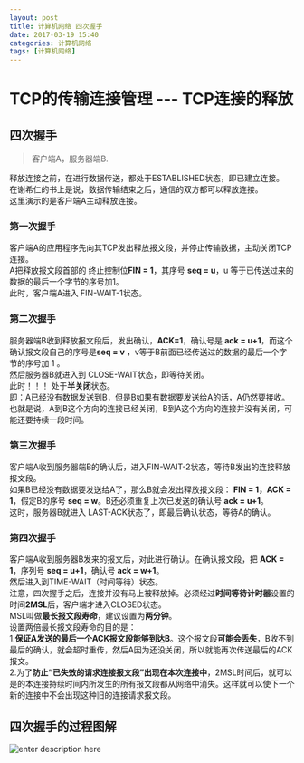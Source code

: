 ```yaml
---
layout: post
title: 计算机网络 四次握手
date: 2017-03-19 15:40
categories: 计算机网络
tags: [计算机网络]
---
```

# TCP的传输连接管理 --- TCP连接的释放
## 四次握手
> 客户端A，服务器端B.  

释放连接之前，在进行数据传送，都处于ESTABLISHED状态，即已建立连接。  
在谢希仁的书上是说，数据传输结束之后，通信的双方都可以释放连接。  
这里演示的是客户端A主动释放连接。  
### **第一次握手**
客户端A的应用程序先向其TCP发出释放报文段，并停止传输数据，主动关闭TCP连接。  
A把释放报文段首部的 终止控制位**FIN = 1**，其序号 **seq = u**，u 等于已传送过来的数据的最后一个字节的序号加1。  
此时，客户端A进入 FIN-WAIT-1状态。  
### **第二次握手**
服务器端B收到释放报文段后，发出确认，**ACK=1**，确认号是 **ack = u+1**，而这个确认报文段自己的序号是**seq = v** ，v等于B前面已经传送过的数据的最后一个字节的序号加 1 。  
然后服务器B就进入到 CLOSE-WAIT状态，即等待关闭。  
此时！！！ 处于**半关闭**状态。  
即：A已经没有数据发送到B，但是B如果有数据要发送给A的话，A仍然要接收。  
也就是说，A到B这个方向的连接已经关闭，B到A这个方向的连接并没有关闭，可能还要持续一段时间。
### **第三次握手**
客户端A收到服务器端B的确认后，进入FIN-WAIT-2状态，等待B发出的连接释放报文段。  
如果B已经没有数据要发送给A了，那么B就会发出释放报文段： **FIN = 1，ACK = 1**，假定B的序号 **seq = w**。B还必须重复上次已发送的确认号 **ack = u+1**。  
这时，服务器B就进入 LAST-ACK状态了，即最后确认状态，等待A的确认。  
### **第四次握手**
客户端A收到服务器B发来的报文后，对此进行确认。在确认报文段，把 **ACK = 1**，序列号 **seq = u+1**，确认号 **ack = w+1**。  
然后进入到TIME-WAIT（时间等待）状态。  
注意，四次握手之后，连接并没有马上被释放掉。必须经过**时间等待计时器**设置的时间**2MSL**后，客户端才进入CLOSED状态。  
MSL叫做**最长报文段寿命**，建议设置为**两分钟**。  
设置两倍最长报文段寿命的目的是：  
1.**保证A发送的最后一个ACK报文段能够到达B**。这个报文段**可能会丢失**，B收不到最后的确认，就会超时重传，然后A因为还没关闭，所以就能再次传送最后的ACK报文。  
2.为了**防止“已失效的请求连接报文段”出现在本次连接中**，2MSL时间后，就可以是的本连接持续时间内所发生的所有报文段都从网络中消失。这样就可以使下一个新的连接中不会出现这种旧的连接请求报文段。

## 四次握手的过程图解
![enter description here][1]


  [1]: http://omphwvjh0.bkt.clouddn.com/1489912496967.jpg "四次握手"